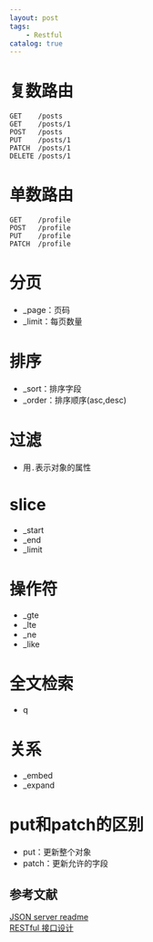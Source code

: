 ```yaml
---
layout: post
tags: 
    - Restful
catalog: true
---
```



# 复数路由

```
GET    /posts
GET    /posts/1
POST   /posts
PUT    /posts/1
PATCH  /posts/1
DELETE /posts/1
```

# 单数路由

```
GET    /profile
POST   /profile
PUT    /profile
PATCH  /profile
```

# 分页

- _page：页码
- _limit：每页数量

# 排序

- _sort：排序字段
- _order：排序顺序(asc,desc)

# 过滤
- 用`.`表示对象的属性

# slice
- _start
- _end
- _limit

# 操作符

- _gte
- _lte
- _ne
- _like

# 全文检索

- q

# 关系

- _embed
- _expand

# put和patch的区别

- put：更新整个对象
- patch：更新允许的字段



## 参考文献
[JSON server readme](https://github.com/typicode/json-server)<br>
[RESTful 接口设计](https://housanpai.com/articles/3)